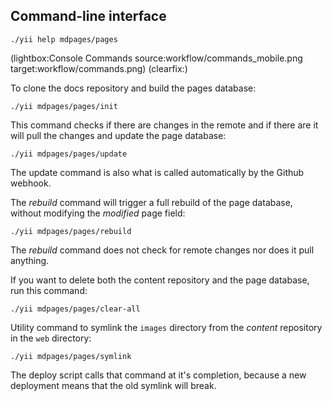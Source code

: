 <!--
Title: Workflow
Description: An example of Pype in use
Keywords: pype, workflow
-->
## Command-line interface
```
./yii help mdpages/pages
```

(lightbox:Console Commands source:workflow/commands_mobile.png target:workflow/commands.png)
(clearfix:)

To clone the docs repository and build the pages database:
```
./yii mdpages/pages/init
```

This command checks if there are changes in the remote and if there are it will pull the changes and update the page database:
```
./yii mdpages/pages/update
```
The update command is also what is called automatically by the Github webhook.

The *rebuild* command will trigger a full rebuild of the page database, without modifying the *modified* page field:
```
./yii mdpages/pages/rebuild
```
The *rebuild* command does not check for remote changes nor does it pull anything.

If you want to delete both the content repository and the page database, run this command:
```
./yii mdpages/pages/clear-all
```

Utility command to symlink the `images` directory from the *content* repository in the `web` directory:
```
./yii mdpages/pages/symlink
```
The deploy script calls that command at it's completion, because a new deployment means that the old symlink will break.
